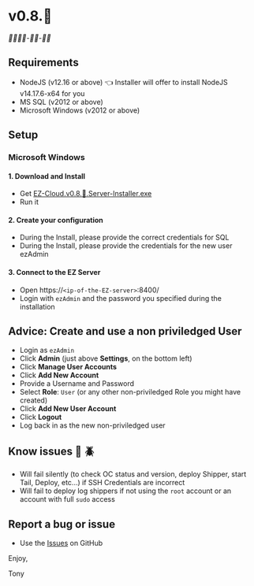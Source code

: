 # v0.8.🚧
*🚧🚧🚧🚧-🚧🚧-🚧🚧*

## Requirements
- NodeJS (v12.16 or above) 👈 Installer will offer to install NodeJS v14.17.6-x64 for you
- MS SQL (v2012 or above)
- Microsoft Windows (v2012 or above)

## Setup
### Microsoft Windows

#### 1. Download and Install
- Get [EZ-Cloud.v0.8.🚧.Server-Installer.exe](https://github.com/TonyMasse/EZ-Cloud/releases/download/v0.8.🚧/EZ-Cloud.v0.8.🚧.Server-Installer.exe)
- Run it

#### 2. Create your configuration
- During the Install, please provide the correct credentials for SQL
- During the Install, please provide the credentials for the new user ezAdmin

#### 3. Connect to the EZ Server
- Open https://`<ip-of-the-EZ-server>`:8400/
- Login with `ezAdmin` and the password you specified during the installation

## Advice: Create and use a non priviledged User
- Login as `ezAdmin`
- Click **Admin** (just above **Settings**, on the bottom left)
- Click **Manage User Accounts**
- Click **Add New Account**
- Provide a Username and Password
- Select **Role**: `User` (or any other non-priviledged Role you might have created)
- Click **Add New User Account**
- Click **Logout**
- Log back in as the new non-priviledged user

## Know issues :bug: :beetle:
- Will fail silently (to check OC status and version, deploy Shipper, start Tail, Deploy, etc...) if SSH Credentials are incorrect
- Will fail to deploy log shippers if not using the `root` account or an account with full `sudo` access

## Report a bug or issue
- Use the [Issues](https://github.com/TonyMasse/EZ-Cloud/issues) on GitHub

Enjoy,

Tony